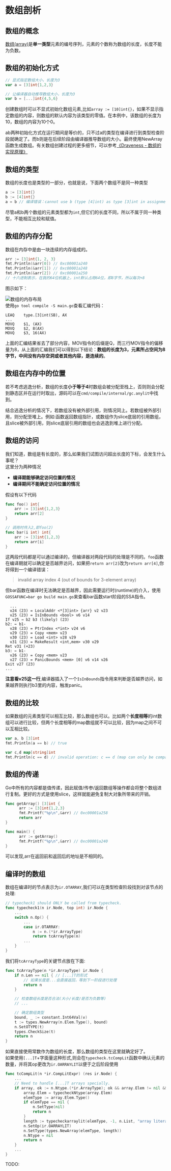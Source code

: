 数组剖析
====

## 数组的概念
[数组(array)](https://go.dev/ref/spec#Array_types "Go Specification-Array types")是**单一类型**元素的编号序列，元素的个数称为数组的长度，长度不能为负数。 

## 数组的初始化方式
```go
// 显式指定数组大小，长度为3
var a = [3]int{1,2,3} 

// 让编译器自动推导数组大小，长度为3
var b = [...]int{4,5,6} 
```
创建数组时可以不显式初始化数组元素,比如`array := [10]int{}`，如果不显示指定数组的内容，则数组的默认内容为该类型的零值。在本例中，该数组的长度为10，数组的内容为10个0。  

ab两种初始化方式在运行期间是等价的，只不过a的类型在编译进行到类型检查阶段就确定了。而b则是在后续阶段由编译器推导数组的大小。最终使用NewArray函数生成数组。有关数组创建过程的更多细节，可以参考[《Draveness - 数组的实现原理》](https://draveness.me/golang/docs/part2-foundation/ch03-datastructure/golang-array "数组的实现原理")

## 数组的类型
数组的长度也是类型的一部分，也就是说，下面两个数组不是同一种类型
```go
a := [3]int{}
b := [4]int{}
a = b // 编译错误：cannot use b (type [4]int) as type [3]int in assignment
```
尽管a和b两个数组的元素类型都为`int`,但它们的长度不同，所以不属于同一种类型，不能相互比较和赋值。

## 数组的内存分配
数组在内存中是由一块连续的内存组成的。

```go
arr := [3]int{1, 2, 3}
fmt.Println(&arr[0]) // 0xc00001a240
fmt.Println(&arr[1]) // 0xc00001a248
fmt.Println(&arr[2]) // 0xc00001a250
// 十六进制表示，在我的64位机器上，int默认占用64位，即8字节，所以每次+8
```
图示如下：

![数组的内存布局](array/mem-array.png)  
使用`go tool compile -S main.go`查看汇编代码：
```ASM
LEAQ    type.[3]int(SB), AX
...
MOVQ    $1, (AX)
MOVQ    $2, 8(AX)
MOVQ    $3, 16(AX)
```
上面的汇编结果省去了部分内容，MOV指令的后缀是Q，而三行MOV指令的偏移量为8，从上面的汇编我们可以得到以下结论：**数组的长度为3，元素所占空间为8字节，中间没有内存空洞或者其他内容，是连续的**。



## 数组在内存中的位置
若不考虑逃逸分析，数组的长度**小于等于4**时数组会被分配至栈上，否则则会分配到静态区并在运行时取出，源码可以在`cmd/compile/internal/gc.anylit`中找到。 

结合逃逸分析的情况下，若数组没有被外部引用，则情况同上。若数组被外部引用，则分配至堆上。例如:函数返回数组指针，或数组作为slice底层的引用数组，且slice被外部引用，则slice底层引用的数组也会逃逸到堆上进行分配。

## 数组的访问
我们知道，数组是有长度的，那么如果我们试图访问超出长度的下标，会发生什么事呢？  
这里分为两种情况
- **编译期能够确定访问位置的情况**
- **编译期间不能确定访问位置的情况**  

假设有以下代码
```go
func foo() int{
    arr := [3]int{1,2,3}
    return arr[2]
}

// 调用时传入2,即foo(2)
func bar(i int) int{
    arr := [3]int{1,2,3}
    return arr[i]
}
```
这两段代码都是可以通过编译的，但编译器对两段代码的处理是不同的。`foo`函数在编译期就可以确定是否越界访问，如果把`return arr[2]`改为`return arr[4]`,你将得到一个编译错误：
>invalid array index 4 (out of bounds for 3-element array)  

但bar函数在编译时无法确定是否越界，因此需要运行时(runtime)的介入，使用`GOSSAFUNC=bar go build main.go`来查看bar函数start阶段的SSA指令。
```SSA
  ...
  v24 (23) = LocalAddr <*[3]int> {arr} v2 v23
  v25 (23) = IsInBounds <bool> v6 v14
If v25 → b2 b3 (likely) (23)
b2: ← b1-
  v28 (23) = PtrIndex <*int> v24 v6
  v29 (23) = Copy <mem> v23
  v30 (23) = Load <int> v28 v29
  v31 (23) = MakeResult <int,mem> v30 v29
Ret v31 (+23)
b3: ← b1-
  v26 (23) = Copy <mem> v23
  v27 (23) = PanicBounds <mem> [0] v6 v14 v26
Exit v27 (23)
...
```
**注意看v25这一行**,编译器插入了一个`IsInBounds`指令用来判断是否越界访问，如果越界则执行b3里的内容，触发panic。

## 数组的比较
如果数组的元素类型可以相互比较，那么数组也可以。比如两个**长度相等**的int数组可以进行比较，但两个长度相等的map数组就不可以比较，因为map之间不可以互相比较。
```go
var a, b [3]int
fmt.Println(a == b) // true

var c,d map[string]int
fmt.Println(c == d) // invalid operation: c == d (map can only be compared to nil)
```
## 数组的传递
Go中所有的内容都是值传递[](https://go.dev/doc/faq#pass_by_value "Go中的值传递")，因此赋值/传参/返回数组等操作都会将整个数组进行复制。更好的方式是使用slice，这样就能避免复制大对象所带来的开销。
```go
func getArray() [3]int {
	  arr := [3]int{1,2,3}
	  fmt.Printf("%p\n",&arr) // 0xc00001a258
	  return arr
}

func main() {
	  arr := getArray()
	  fmt.Printf("%p\n",&arr) // 0xc00001a240
}
```
可以发现,arr在返回前和返回后的地址是不相同的。


## 编译时的数组
数组在编译时的节点表示为`ir.OTARRAY`,我们可以在类型检查阶段找到对该节点的处理:  
```go
// typecheck1 should ONLY be called from typecheck.
func typecheck1(n ir.Node, top int) ir.Node {
    ...
    switch n.Op() {
        ...
        case ir.OTARRAY:
            n := n.(*ir.ArrayType)
            return tcArrayType(n)
        ...
    }
}
```
我们将`tcArrayType`的关键节点放在下面:
```go
func tcArrayType(n *ir.ArrayType) ir.Node {
    if n.Len == nil { // [...]T的形式
        // 如果长度是...会直接返回，等到下一阶段进行处理
        return n
    }

    // 检查数组长度是否合法(大小/长度/是否为负数等)
    // ...

    // 确定数组类型
    bound, _ := constant.Int64Val(v)
    t := types.NewArray(n.Elem.Type(), bound)
    n.SetOTYPE(t)
    types.CheckSize(t)
    return n
}
```
如果直接使用常数作为数组的长度，那么数组的类型在这里就确定好了。  
如果使用`[...]T`+字面量这种形式,则会在`typecheck.tcCompLit`函数中确认元素的数量，并将其op更改为`ir.OARRAYLIT`以便于之后阶段使用

```go
func tcCompLit(n *ir.CompLitExpr) (res ir.Node) {
    ...
    // Need to handle [...]T arrays specially.
    if array, ok := n.Ntype.(*ir.ArrayType); ok && array.Elem != nil && array.Len == nil {
        array.Elem = typecheckNtype(array.Elem)
        elemType := array.Elem.Type()
        if elemType == nil {
            n.SetType(nil)
            return n
        }
        length := typecheckarraylit(elemType, -1, n.List, "array literal")
        n.SetOp(ir.OARRAYLIT)
        n.SetType(types.NewArray(elemType, length))
        n.Ntype = nil
        return n
    }
    ...
}
```
TODO:
